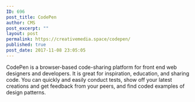 ```yaml
---
ID: 696
post_title: CodePen
author: CMS
post_excerpt: ""
layout: post
permalink: https://creativemedia.space/codepen/
published: true
post_date: 2017-11-08 23:05:05
---
```

CodePen is a browser-based code-sharing platform for front end web designers and developers. It is great for inspiration, education, and sharing code. You can quickly and easily conduct tests, show off your latest creations and get feedback from your peers, and find coded examples of design patterns.